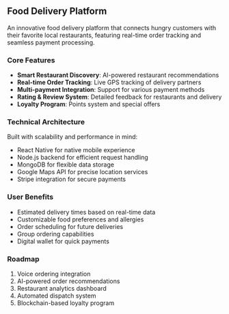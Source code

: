 ## Food Delivery Platform

An innovative food delivery platform that connects hungry customers with their favorite local restaurants, featuring real-time order tracking and seamless payment processing.

### Core Features

- **Smart Restaurant Discovery**: AI-powered restaurant recommendations
- **Real-time Order Tracking**: Live GPS tracking of delivery partners
- **Multi-payment Integration**: Support for various payment methods
- **Rating & Review System**: Detailed feedback for restaurants and delivery
- **Loyalty Program**: Points system and special offers

### Technical Architecture

Built with scalability and performance in mind:

- React Native for native mobile experience
- Node.js backend for efficient request handling
- MongoDB for flexible data storage
- Google Maps API for precise location services
- Stripe integration for secure payments

### User Benefits

- Estimated delivery times based on real-time data
- Customizable food preferences and allergies
- Order scheduling for future deliveries
- Group ordering capabilities
- Digital wallet for quick payments

### Roadmap

1. Voice ordering integration
2. AI-powered order recommendations
3. Restaurant analytics dashboard
4. Automated dispatch system
5. Blockchain-based loyalty program